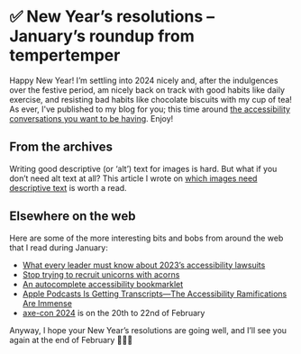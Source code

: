 # ✅ New Year’s resolutions – January’s roundup from tempertemper

Happy New Year! I’m settling into 2024 nicely and, after the indulgences over the festive period, am nicely back on track with good habits like daily exercise, and resisting bad habits like chocolate biscuits with my cup of tea! As ever, I've published to my blog for you; this time around [the accessibility conversations you want to be having](https://www.tempertemper.net/blog/the-accessibility-conversations-you-want-to-be-having). Enjoy!


## From the archives

Writing good descriptive (or ‘alt’) text for images is hard. But what if you don’t need alt text at all? This article I wrote on [which images need descriptive text](https://www.tempertemper.net/blog/which-images-need-descriptive-text) is worth a read.


## Elsewhere on the web

Here are some of the more interesting bits and bobs from around the web that I read during January:

- [What every leader must know about 2023’s accessibility lawsuits](https://inklusiv.ca/what-every-leader-must-know-about-2023s-accessibility-lawsuits/)
- [Stop trying to recruit unicorns with acorns](https://www.craigabbott.co.uk/blog/stop-trying-to-recruit-unicorns-with-acorns/)
- [An autocomplete accessibility bookmarklet](https://racheleditullio.com/blog/2023/11/autocomplete-accessibility-bookmarklet/)
- [Apple Podcasts Is Getting Transcripts—The Accessibility Ramifications Are Immense](https://www.forbes.com/sites/stevenaquino/2024/01/29/apple-podcasts-is-getting-transcripts-the-accessibility-ramifications-are-immense/)
- [axe-con 2024](https://www.deque.com/axe-con/schedule/) is on the 20th to 22nd of February

Anyway, I hope your New Year’s resolutions are going well, and I’ll see you again at the end of February 🥗🏃‍♂️
